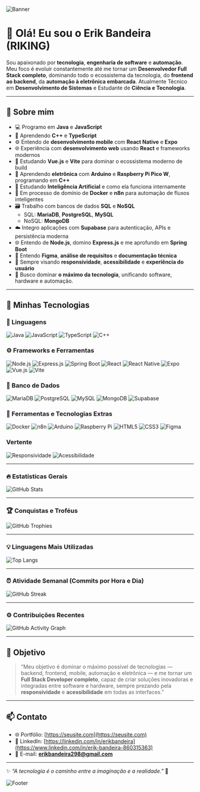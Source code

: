 ![Banner](https://capsule-render.vercel.app/api?type=waving&color=00CFFF&height=200&section=header&text=Erik%20Bandeira%20(RIKING)&fontSize=40&fontColor=ffffff&animation=fadeIn&fontAlignY=35)

# 👋 Olá! Eu sou o **Erik Bandeira (RIKING)**

Sou apaixonado por **tecnologia**, **engenharia de software** e **automação**.  
Meu foco é evoluir constantemente até me tornar um **Desenvolvedor Full Stack completo**, dominando todo o ecossistema da tecnologia, do **frontend ao backend**, da **automação à eletrônica embarcada**.
Atualmente Técnico em **Desenvolvimento de Sistemas** e Estudante de **Ciência e Tecnologia**.

---

## 🚀 Sobre mim
- 💻 Programo em **Java** e **JavaScript**  
- 📘 Aprendendo **C++** e **TypeScript**  
- ⚙️ Entendo de **desenvolvimento mobile** com **React Native** e **Expo**  
- 🌐 Experiência com **desenvolvimento web** usando **React** e frameworks modernos  
- 🌱 Estudando **Vue.js** e **Vite** para dominar o ecossistema moderno de build  
- 🔌 Aprendendo **eletrônica** com **Arduino** e **Raspberry Pi Pico W**, programando em **C++**  
- 🤖 Estudando **Inteligência Artificial** e como ela funciona internamente  
- 🐳 Em processo de domínio de **Docker** e **n8n** para automação de fluxos inteligentes  
- 🗃️ Trabalho com bancos de dados **SQL** e **NoSQL**  
  - SQL: **MariaDB**, **PostgreSQL**, **MySQL**  
  - NoSQL: **MongoDB**  
- ☁️ Integro aplicações com **Supabase** para autenticação, APIs e persistência moderna  
- 🌐 Entendo de **Node.js**, domino **Express.js** e me aprofundo em **Spring Boot**  
- 🎨 Entendo **Figma**, **análise de requisitos** e **documentação técnica**  
- 🧩 Sempre visando **responsividade**, **acessibilidade** e **experiência do usuário**  
- 🧠 Busco dominar **o máximo da tecnologia**, unificando software, hardware e automação.

---

## 🧠 Minhas Tecnologias

### 💬 Linguagens
![Java](https://img.shields.io/badge/Java-ED8B00?style=for-the-badge&logo=openjdk&logoColor=white)
![JavaScript](https://img.shields.io/badge/JavaScript-323330?style=for-the-badge&logo=javascript&logoColor=F7DF1E)
![TypeScript](https://img.shields.io/badge/TypeScript-007ACC?style=for-the-badge&logo=typescript&logoColor=white)
![C++](https://img.shields.io/badge/C++-00599C?style=for-the-badge&logo=cplusplus&logoColor=white)

### ⚙️ Frameworks e Ferramentas
![Node.js](https://img.shields.io/badge/Node.js-339933?style=for-the-badge&logo=node.js&logoColor=white)
![Express.js](https://img.shields.io/badge/Express.js-404D59?style=for-the-badge)
![Spring Boot](https://img.shields.io/badge/Spring%20Boot-6DB33F?style=for-the-badge&logo=springboot&logoColor=white)
![React](https://img.shields.io/badge/React-20232A?style=for-the-badge&logo=react&logoColor=61DAFB)
![React Native](https://img.shields.io/badge/React%20Native-20232A?style=for-the-badge&logo=react&logoColor=61DAFB)
![Expo](https://img.shields.io/badge/Expo-1B1F23?style=for-the-badge&logo=expo&logoColor=white)
![Vue.js](https://img.shields.io/badge/Vue.js-35495E?style=for-the-badge&logo=vuedotjs&logoColor=4FC08D)
![Vite](https://img.shields.io/badge/Vite-646CFF?style=for-the-badge&logo=vite&logoColor=FFD62E)

### 💾 Banco de Dados
![MariaDB](https://img.shields.io/badge/MariaDB-003545?style=for-the-badge&logo=mariadb&logoColor=white)
![PostgreSQL](https://img.shields.io/badge/PostgreSQL-316192?style=for-the-badge&logo=postgresql&logoColor=white)
![MySQL](https://img.shields.io/badge/MySQL-005C84?style=for-the-badge&logo=mysql&logoColor=white)
![MongoDB](https://img.shields.io/badge/MongoDB-4EA94B?style=for-the-badge&logo=mongodb&logoColor=white)
![Supabase](https://img.shields.io/badge/Supabase-3FCF8E?style=for-the-badge&logo=supabase&logoColor=white)

### 🔧 Ferramentas e Tecnologias Extras
![Docker](https://img.shields.io/badge/Docker-0db7ed?style=for-the-badge&logo=docker&logoColor=white)
![n8n](https://img.shields.io/badge/n8n-EA4C89?style=for-the-badge&logo=n8n&logoColor=white)
![Arduino](https://img.shields.io/badge/Arduino-00979D?style=for-the-badge&logo=arduino&logoColor=white)
![Raspberry Pi](https://img.shields.io/badge/Raspberry%20Pi-A22846?style=for-the-badge&logo=raspberrypi&logoColor=white)
![HTML5](https://img.shields.io/badge/HTML5-E34F26?style=for-the-badge&logo=html5&logoColor=white)
![CSS3](https://img.shields.io/badge/CSS3-1572B6?style=for-the-badge&logo=css3&logoColor=white)
![Figma](https://img.shields.io/badge/Figma-000000?style=for-the-badge&logo=figma&logoColor=white)

### Vertente
![Responsividade](https://img.shields.io/badge/Responsividade-00BFFF?style=for-the-badge&logo=responsive-design&logoColor=white)
![Acessibilidade](https://img.shields.io/badge/Acessibilidade-FFD700?style=for-the-badge&logo=accessibility&logoColor=black)

----

### 🔥 Estatísticas Gerais
![GitHub Stats](https://github-readme-stats.vercel.app/api?username=rikflag-dev&show_icons=true&theme=radical&hide_border=true&include_all_commits=true&count_private=true)

---

### 🏆 Conquistas e Troféus
![GitHub Trophies](https://github-profile-trophy.vercel.app/?username=rikflag-dev&theme=onedark&no-frame=true&no-bg=true&margin-w=8&margin-h=8)

---

### 💡 Linguagens Mais Utilizadas
![Top Langs](https://github-readme-stats.vercel.app/api/top-langs/?username=rikflag-dev&layout=compact&theme=radical&hide_border=true)

---

### ⏰ Atividade Semanal (Commits por Hora e Dia)
![GitHub Streak](https://github-readme-streak-stats.herokuapp.com/?user=rikflag-dev&theme=radical&hide_border=true)

---

### ⚙️ Contribuições Recentes
![GitHub Activity Graph](https://github-readme-activity-graph.vercel.app/graph?username=rikflag-dev&theme=react-dark&hide_border=true)

----

## 🧭 Objetivo

> “Meu objetivo é dominar o máximo possível de tecnologias — backend, frontend, mobile, automação e eletrônica — e me tornar um **Full Stack Developer completo**, capaz de criar soluções inovadoras e integradas entre software e hardware, sempre prezando pela **responsividade** e **acessibilidade** em todas as interfaces.”

---

## 📫 Contato

- 🌐 Portfólio: [https://seusite.com](https://seusite.com)  
- 💼 LinkedIn: [https://linkedin.com/in/erikbandeira](https://www.linkedin.com/in/erik-bandeira-860315363)
- 📧 E-mail: **erikbandeira298@gmail.com**

---

✨ *“A tecnologia é o caminho entre a imaginação e a realidade.”* 🚀

<!-- Banner de encerramento -->
![Footer](https://capsule-render.vercel.app/api?type=waving&color=0:00CFFF,100:6A0DAD&height=200&section=footer&text=Coding%20my%20dreams%20into%20reality%20⚡&fontSize=28&fontColor=ffffff&animation=fadeIn&fontAlignY=65)
